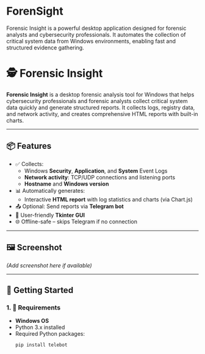 # ForenSight
Forensic Insight is a powerful desktop application designed for forensic analysts and cybersecurity professionals. It automates the collection of critical system data from Windows environments, enabling fast and structured evidence gathering.
# 🕵️ Forensic Insight

**Forensic Insight** is a desktop forensic analysis tool for Windows that helps cybersecurity professionals and forensic analysts collect critical system data quickly and generate structured reports. It collects logs, registry data, and network activity, and creates comprehensive HTML reports with built-in charts.

---

## 📦 Features

- ✅ Collects:
  - Windows **Security**, **Application**, and **System** Event Logs
  - **Network activity**: TCP/UDP connections and listening ports
  - **Hostname** and **Windows version**
- 📊 Automatically generates:
  - Interactive **HTML report** with log statistics and charts (via Chart.js)
- 📤 Optional: Send reports via **Telegram bot**
- 🧠 User-friendly **Tkinter GUI**
- 🌐 Offline-safe – skips Telegram if no connection

---

## 🖼️ Screenshot

*(Add screenshot here if available)*

---

## 🚀 Getting Started

### 1. 🔧 Requirements

- **Windows OS**
- Python 3.x installed
- Required Python packages:
  ```bash
  pip install telebot
